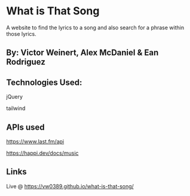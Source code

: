 # What is That Song
A website to find the lyrics to a song and also search for a phrase within those lyrics.

## By: Victor Weinert, Alex McDaniel & Ean Rodriguez

## Technologies Used:

jQuery

tailwind

## APIs used

https://www.last.fm/api

https://happi.dev/docs/music

## Links

Live @ https://vw0389.github.io/what-is-that-song/